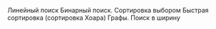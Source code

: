 Линейный поиск
Бинарный поиск.
Сортировка выбором
Быстрая сортировка (cортировка Хоара)
Графы. Поиск в ширину
